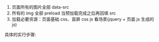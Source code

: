 1. 页面所有的图片全部 data-src
2. 所有的 img 全部 preload 当预加载完成之后再回填 src
3. 加载必要资源：页面基础 css、首屏 css js 看场景(jquery + 页面 js 生成的 js)



具体的实行步骤:
